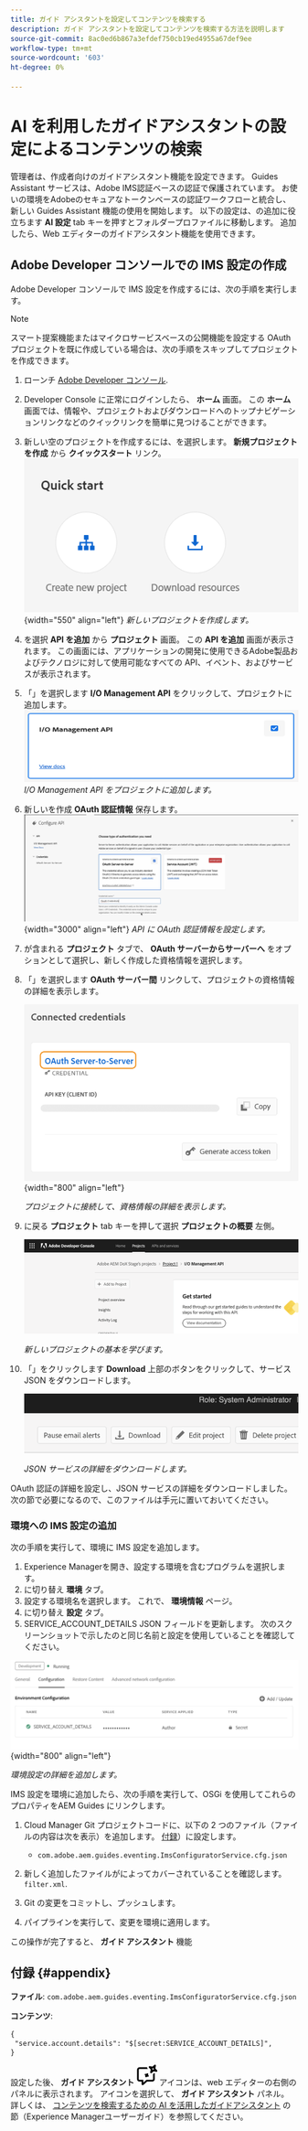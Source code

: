```yaml
---
title: ガイド アシスタントを設定してコンテンツを検索する
description: ガイド アシスタントを設定してコンテンツを検索する方法を説明します
source-git-commit: 8ac0ed6b867a3efdef750cb19ed4955a67def9ee
workflow-type: tm+mt
source-wordcount: '603'
ht-degree: 0%

---
```



# AI を利用したガイドアシスタントの設定によるコンテンツの検索

管理者は、作成者向けのガイドアシスタント機能を設定できます。 Guides Assistant サービスは、Adobe IMS認証ベースの認証で保護されています。 お使いの環境をAdobeのセキュアなトークンベースの認証ワークフローと統合し、新しい Guides Assistant 機能の使用を開始します。 以下の設定は、の追加に役立ちます **AI 設定** tab キーを押すとフォルダープロファイルに移動します。 追加したら、Web エディターのガイドアシスタント機能を使用できます。

## Adobe Developer コンソールでの IMS 設定の作成

Adobe Developer コンソールで IMS 設定を作成するには、次の手順を実行します。

>[!NOTE]
>
>スマート提案機能またはマイクロサービスベースの公開機能を設定する OAuth プロジェクトを既に作成している場合は、次の手順をスキップしてプロジェクトを作成できます。

1. ローンチ [Adobe Developer コンソール](https://developer.adobe.com/console).
1. Developer Console に正常にログインしたら、 **ホーム** 画面。 この **ホーム** 画面では、情報や、プロジェクトおよびダウンロードへのトップナビゲーションリンクなどのクイックリンクを簡単に見つけることができます。
1. 新しい空のプロジェクトを作成するには、を選択します。 **新規プロジェクトを作成** から **クイックスタート** リンク。
   ![クイックスタートリンク](assets/conf-ss-quick-start.png) {width="550" align="left"}
   *新しいプロジェクトを作成します。*

1. を選択 **API を追加** から **プロジェクト** 画面。  この **API を追加** 画面が表示されます。 この画面には、アプリケーションの開発に使用できるAdobe製品およびテクノロジに対して使用可能なすべての API、イベント、およびサービスが表示されます。

1. 「」を選択します **I/O Management API** をクリックして、プロジェクトに追加します。
   ![IO 管理 API](assets/confi-ss-io-management.png)
   *I/O Management API をプロジェクトに追加します。*

1. 新しいを作成 **OAuth 認証情報** 保存します。
   ![設定 API の OAuth 認証情報タイル](assets/conf-ss-OAuth-credential.png) {width="3000" align="left"}
   *API に OAuth 認証情報を設定します。*

1. が含まれる  **プロジェクト** タブで、 **OAuth サーバーからサーバーへ** をオプションとして選択し、新しく作成した資格情報を選択します。

1. 「」を選択します **OAuth サーバー間** リンクして、プロジェクトの資格情報の詳細を表示します。

   ![接続された資格情報](assets/conf-ss-connected-credentials.png) {width="800" align="left"}

   *プロジェクトに接続して、資格情報の詳細を表示します。*

1. に戻る **プロジェクト** tab キーを押して選択 **プロジェクトの概要** 左側。

   <img src="assets/project-overview.png" alt="プロジェクトの概要" width="500">

   *新しいプロジェクトの基本を学びます。*

1. 「」をクリックします **Download** 上部のボタンをクリックして、サービス JSON をダウンロードします。

   <img src="assets/download-json.png" alt="json をダウンロード" width="500">

   *JSON サービスの詳細をダウンロードします。*

OAuth 認証の詳細を設定し、JSON サービスの詳細をダウンロードしました。 次の節で必要になるので、このファイルは手元に置いておいてください。

### 環境への IMS 設定の追加

次の手順を実行して、環境に IMS 設定を追加します。

1. Experience Managerを開き、設定する環境を含むプログラムを選択します。
1. に切り替え **環境** タブ。
1. 設定する環境名を選択します。 これで、 **環境情報** ページ。
1. に切り替え **設定** タブ。
1. SERVICE_ACCOUNT_DETAILS JSON フィールドを更新します。 次のスクリーンショットで示したのと同じ名前と設定を使用していることを確認してください。

![ims サービスアカウントの設定](assets/ims-service-account-config.png){width="800" align="left"}


*環境設定の詳細を追加します。*




IMS 設定を環境に追加したら、次の手順を実行して、OSGi を使用してこれらのプロパティをAEM Guides にリンクします。

1. Cloud Manager Git プロジェクトコードに、以下の 2 つのファイル（ファイルの内容は次を表示）を追加します。 [付録](#appendix)）に設定します。

   * `com.adobe.aem.guides.eventing.ImsConfiguratorService.cfg.json`

1. 新しく追加したファイルがによってカバーされていることを確認します。 `filter.xml`.
1. Git の変更をコミットし、プッシュします。
1. パイプラインを実行して、変更を環境に適用します。

この操作が完了すると、 **ガイド アシスタント** 機能



## 付録 {#appendix}

**ファイル**:
`com.adobe.aem.guides.eventing.ImsConfiguratorService.cfg.json`

**コンテンツ**:

```
{
 "service.account.details": "$[secret:SERVICE_ACCOUNT_DETAILS]",
}
```


設定した後、 **ガイド アシスタント** ![ガイド アシスタント](assets/guides-assistant-icon.svg) アイコンは、web エディターの右側のパネルに表示されます。 アイコンを選択して、 **ガイド アシスタント** パネル。
詳しくは、 [コンテンツを検索するための AI を活用したガイドアシスタント](../user-guide/ai-based-guides-assistant.md) の節（Experience Managerユーザーガイド）を参照してください。
